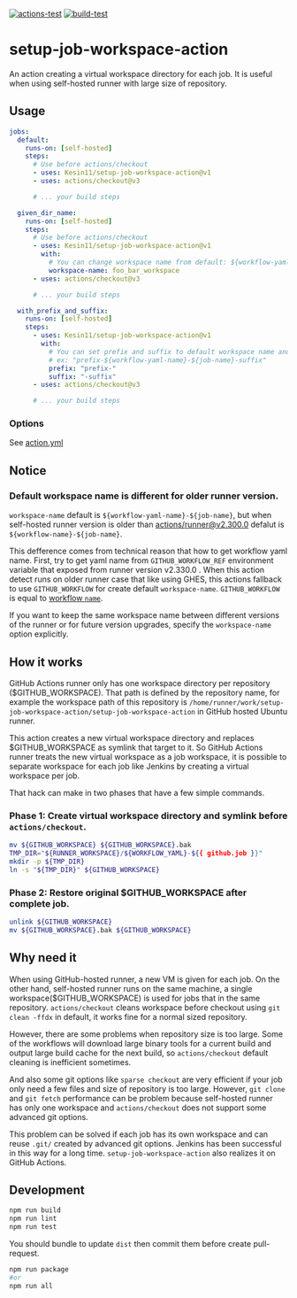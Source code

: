 [![actions-test](https://github.com/Kesin11/setup-job-workspace-action/actions/workflows/actions-test.yml/badge.svg)](https://github.com/Kesin11/setup-job-workspace-action/actions/workflows/actions-test.yml)
[![build-test](https://github.com/Kesin11/setup-job-workspace-action/actions/workflows/test.yml/badge.svg)](https://github.com/Kesin11/setup-job-workspace-action/actions/workflows/test.yml)

# setup-job-workspace-action
An action creating a virtual workspace directory for each job. It is useful when using self-hosted runner with large size of repository.

## Usage
```yaml
jobs:
  default:
    runs-on: [self-hosted]
    steps:
      # Use before actions/checkout
      - uses: Kesin11/setup-job-workspace-action@v1
      - uses: actions/checkout@v3

      # ... your build steps

  given_dir_name:
    runs-on: [self-hosted]
    steps:
      # Use before actions/checkout
      - uses: Kesin11/setup-job-workspace-action@v1
        with:
          # You can change workspace name from default: ${workflow-yaml-name}-${job-name}
          workspace-name: foo_bar_workspace
      - uses: actions/checkout@v3

      # ... your build steps

  with_prefix_and_suffix:
    runs-on: [self-hosted]
    steps:
      - uses: Kesin11/setup-job-workspace-action@v1
        with:
          # You can set prefix and suffix to default workspace name and also `workspace-name`.
          # ex: "prefix-${workflow-yaml-name}-${job-name}-suffix"
          prefix: "prefix-"
          suffix: "-suffix"
      - uses: actions/checkout@v3

      # ... your build steps
```

### Options
See [action.yml](./action.yml)

## Notice
### Default workspace name is different for older runner version.
`workspace-name` default is `${workflow-yaml-name}-${job-name}`, but when self-hosted runner version is older than [actions/runner@v2.300.0](https://github.com/actions/runner/releases/tag/v2.300.0) defalut is `${workflow-name}-${job-name}`.

This defference comes from technical reason that how to get workflow yaml name. First, try to get yaml name from `GITHUB_WORKFLOW_REF` environment variable that exposed from runner version v2.330.0
. When this action detect runs on older runner case that like using GHES, this actions fallback to use `GITHUB_WORKFLOW` for create default `workspace-name`. `GITHUB_WORKFLOW` is equal to [workflow `name`](https://docs.github.com/en/actions/using-workflows/workflow-syntax-for-github-actions#name).

If you want to keep the same workspace name between different versions of the runner or for future version upgrades, specify the `workspace-name` option explicitly.

## How it works
GitHub Actions runner only has one workspace directory per repository ($GITHUB_WORKSPACE). That path is defined by the repository name, for example the workspace path of this repository is `/home/runner/work/setup-job-workspace-action/setup-job-workspace-action` in GitHub hosted Ubuntu runner.

This action creates a new virtual workspace directory and replaces $GITHUB_WORKSPACE as symlink that target to it. So GitHub Actions runner treats the new virtual workspace as a job workspace, it is possible to separate workspace for each job like Jenkins by creating a virtual workspace per job.

That hack can make in two phases that have a few simple commands.

### Phase 1: Create virtual workspace directory and symlink before `actions/checkout`.

```bash
mv ${GITHUB_WORKSPACE} ${GITHUB_WORKSPACE}.bak
TMP_DIR="${RUNNER_WORKSPACE}/${WORKFLOW_YAML}-${{ github.job }}"
mkdir -p ${TMP_DIR}
ln -s "${TMP_DIR}" ${GITHUB_WORKSPACE}
```

### Phase 2: Restore original $GITHUB_WORKSPACE after complete job.

```bash
unlink ${GITHUB_WORKSPACE}
mv ${GITHUB_WORKSPACE}.bak ${GITHUB_WORKSPACE}
```

## Why need it
When using GitHub-hosted runner, a new VM is given for each job. On the other hand, self-hosted runner runs on the same machine, a single workspace($GITHUB_WORKSPACE) is used for jobs that in the same repository. `actions/checkout` cleans workspace before checkout using `git clean -ffdx` in default, it works fine for a normal sized repository.

However, there are some problems when repository size is too large. Some of the workflows will download large binary tools for a current build and output large build cache for the next build, so `actions/checkout` default cleaning is inefficient sometimes.

And also some git options like `sparse checkout` are very efficient if your job only need a few files and size of repository is too large. However, `git clone` and `git fetch` performance can be problem because self-hosted runner has only one workspace and `actions/checkout` does not support some advanced git options.

This problem can be solved if each job has its own workspace and can reuse `.git/` created by advanced git options. Jenkins has been successful in this way for a long time. `setup-job-workspace-action` also realizes it on GitHub Actions.

## Development
```bash
npm run build
npm run lint
npm run test
```

You should bundle to update `dist` then commit them before create pull-request.

```bash
npm run package
#or
npm run all
```